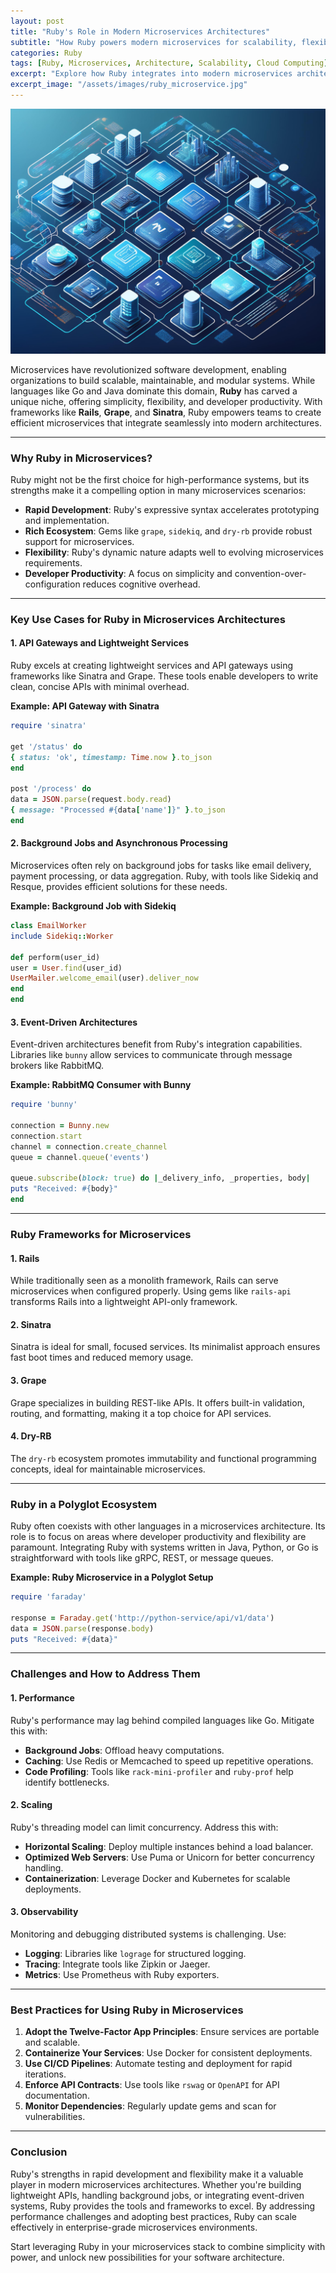```yaml
---
layout: post
title: "Ruby's Role in Modern Microservices Architectures"
subtitle: "How Ruby powers modern microservices for scalability, flexibility, and efficiency."
categories: Ruby
tags: [Ruby, Microservices, Architecture, Scalability, Cloud Computing]
excerpt: "Explore how Ruby integrates into modern microservices architectures, including its frameworks, tools, and best practices for building scalable and maintainable systems."
excerpt_image: "/assets/images/ruby_microservice.jpg"
---
```


![banner](/assets/images/ruby_microservice.jpg)

Microservices have revolutionized software development, enabling organizations to build scalable, maintainable, and modular systems. While languages like Go and Java dominate this domain, **Ruby** has carved a unique niche, offering simplicity, flexibility, and developer productivity. With frameworks like **Rails**, **Grape**, and **Sinatra**, Ruby empowers teams to create efficient microservices that integrate seamlessly into modern architectures.

---

### Why Ruby in Microservices?

Ruby might not be the first choice for high-performance systems, but its strengths make it a compelling option in many microservices scenarios:

- **Rapid Development**: Ruby's expressive syntax accelerates prototyping and implementation.
- **Rich Ecosystem**: Gems like `grape`, `sidekiq`, and `dry-rb` provide robust support for microservices.
- **Flexibility**: Ruby's dynamic nature adapts well to evolving microservices requirements.
- **Developer Productivity**: A focus on simplicity and convention-over-configuration reduces cognitive overhead.

---

### Key Use Cases for Ruby in Microservices Architectures

#### 1. **API Gateways and Lightweight Services**

Ruby excels at creating lightweight services and API gateways using frameworks like Sinatra and Grape. These tools enable developers to write clean, concise APIs with minimal overhead.

**Example: API Gateway with Sinatra**

```ruby
require 'sinatra'

get '/status' do
{ status: 'ok', timestamp: Time.now }.to_json
end

post '/process' do
data = JSON.parse(request.body.read)
{ message: "Processed #{data['name']}" }.to_json
end
```

#### 2. **Background Jobs and Asynchronous Processing**

Microservices often rely on background jobs for tasks like email delivery, payment processing, or data aggregation. Ruby, with tools like Sidekiq and Resque, provides efficient solutions for these needs.

**Example: Background Job with Sidekiq**

```ruby
class EmailWorker
include Sidekiq::Worker

def perform(user_id)
user = User.find(user_id)
UserMailer.welcome_email(user).deliver_now
end
end
```

#### 3. **Event-Driven Architectures**

Event-driven architectures benefit from Ruby's integration capabilities. Libraries like `bunny` allow services to communicate through message brokers like RabbitMQ.

**Example: RabbitMQ Consumer with Bunny**

```ruby
require 'bunny'

connection = Bunny.new
connection.start
channel = connection.create_channel
queue = channel.queue('events')

queue.subscribe(block: true) do |_delivery_info, _properties, body|
puts "Received: #{body}"
end
```

---

### Ruby Frameworks for Microservices

#### 1. **Rails**

While traditionally seen as a monolith framework, Rails can serve microservices when configured properly. Using gems like `rails-api` transforms Rails into a lightweight API-only framework.

#### 2. **Sinatra**

Sinatra is ideal for small, focused services. Its minimalist approach ensures fast boot times and reduced memory usage.

#### 3. **Grape**

Grape specializes in building REST-like APIs. It offers built-in validation, routing, and formatting, making it a top choice for API services.

#### 4. **Dry-RB**

The `dry-rb` ecosystem promotes immutability and functional programming concepts, ideal for maintainable microservices.

---

### Ruby in a Polyglot Ecosystem

Ruby often coexists with other languages in a microservices architecture. Its role is to focus on areas where developer productivity and flexibility are paramount. Integrating Ruby with systems written in Java, Python, or Go is straightforward with tools like gRPC, REST, or message queues.

**Example: Ruby Microservice in a Polyglot Setup**

```ruby
require 'faraday'

response = Faraday.get('http://python-service/api/v1/data')
data = JSON.parse(response.body)
puts "Received: #{data}"
```

---

### Challenges and How to Address Them

#### 1. **Performance**

Ruby's performance may lag behind compiled languages like Go. Mitigate this with:

- **Background Jobs**: Offload heavy computations.
- **Caching**: Use Redis or Memcached to speed up repetitive operations.
- **Code Profiling**: Tools like `rack-mini-profiler` and `ruby-prof` help identify bottlenecks.

#### 2. **Scaling**

Ruby's threading model can limit concurrency. Address this with:

- **Horizontal Scaling**: Deploy multiple instances behind a load balancer.
- **Optimized Web Servers**: Use Puma or Unicorn for better concurrency handling.
- **Containerization**: Leverage Docker and Kubernetes for scalable deployments.

#### 3. **Observability**

Monitoring and debugging distributed systems is challenging. Use:

- **Logging**: Libraries like `lograge` for structured logging.
- **Tracing**: Integrate tools like Zipkin or Jaeger.
- **Metrics**: Use Prometheus with Ruby exporters.

---

### Best Practices for Using Ruby in Microservices

1. **Adopt the Twelve-Factor App Principles**: Ensure services are portable and scalable.
2. **Containerize Your Services**: Use Docker for consistent deployments.
3. **Use CI/CD Pipelines**: Automate testing and deployment for rapid iterations.
4. **Enforce API Contracts**: Use tools like `rswag` or `OpenAPI` for API documentation.
5. **Monitor Dependencies**: Regularly update gems and scan for vulnerabilities.

---

### Conclusion

Ruby's strengths in rapid development and flexibility make it a valuable player in modern microservices architectures. Whether you're building lightweight APIs, handling background jobs, or integrating event-driven systems, Ruby provides the tools and frameworks to excel. By addressing performance challenges and adopting best practices, Ruby can scale effectively in enterprise-grade microservices environments.

Start leveraging Ruby in your microservices stack to combine simplicity with power, and unlock new possibilities for your software architecture.

 
